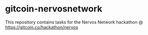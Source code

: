 # gitcoin-nervosnetwork

This repository contains tasks for the Nervos Network hackathon @ https://gitcoin.co/hackathon/nervos
